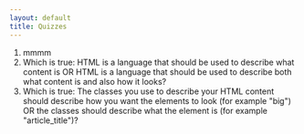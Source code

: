 ```yaml
---
layout: default
title: Quizzes
---
```


1. mmmm
2. Which is true: HTML is a language that should be used to describe what content is OR HTML is a language that should be used to describe both what content is and also how it looks?
3. Which is true: The classes you use to describe your HTML content should describe how you want the elements to look (for example "big") OR the classes should describe what the element is (for example "article_title")?
